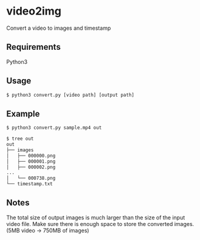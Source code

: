 # video2img

Convert a video to images and timestamp

## Requirements

Python3

## Usage

```bash
$ python3 convert.py [video path] [output path]
```

## Example

```bash
$ python3 convert.py sample.mp4 out
```

```bash
$ tree out
out
├── images
│   ├── 000000.png
│   ├── 000001.png
│   ├── 000002.png
...
│   └── 000738.png
└── timestamp.txt
```

## Notes

The total size of output images is much larger than the size of the input video file. Make sure there is enough space to store the converted images. 
(5MB video -> 750MB of images)
